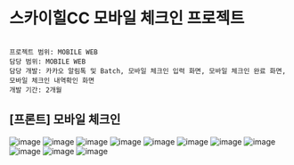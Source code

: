 # 스카이힐CC 모바일 체크인 프로젝트

```

프로젝트 범위: MOBILE WEB
담당 범위: MOBILE WEB 
담당 개발: 카카오 알림톡 및 Batch, 모바일 체크인 입력 화면, 모바일 체크인 완료 화면, 모바일 체크인 내역확인 화면
개발 기간: 2개월

```

## [프론트] 모바일 체크인
![image](https://github.com/dev-jihoon-lee/devlop/assets/51776656/90a17c82-0eaa-4126-ac4b-e8f8c1c45fd7)
![image](https://github.com/dev-jihoon-lee/devlop/assets/51776656/aa63d5dc-67ae-47bd-8252-7820128e36c5)
![image](https://github.com/dev-jihoon-lee/devlop/assets/51776656/634104d5-3188-4f05-900d-5b6646ed7429)
![image](https://github.com/dev-jihoon-lee/devlop/assets/51776656/0052ba47-db11-4d28-bb0a-7e158247d6f5)
![image](https://github.com/dev-jihoon-lee/devlop/assets/51776656/675c1024-6e99-482f-87d4-4025ec146aaa)
![image](https://github.com/dev-jihoon-lee/devlop/assets/51776656/1286802c-e565-4969-bacc-8aad73b337d1)
![image](https://github.com/dev-jihoon-lee/devlop/assets/51776656/2d7d42e2-2f4d-4bac-9915-aacf2fdaa646)
![image](https://github.com/dev-jihoon-lee/devlop/assets/51776656/5a380818-2700-4adc-a292-56db0c3ee8aa)
![image](https://github.com/dev-jihoon-lee/devlop/assets/51776656/c16551d9-e404-47bd-83f6-4717320dd664)
![image](https://github.com/dev-jihoon-lee/devlop/assets/51776656/94a7ece0-42a5-40f8-bc42-92fe5842e86f)
![image](https://github.com/dev-jihoon-lee/devlop/assets/51776656/824c03b2-5d5c-48bc-bdd2-56a69673042e)